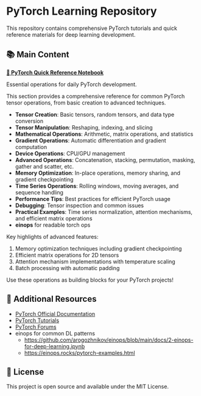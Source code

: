 # PyTorch Learning Repository

This repository contains comprehensive PyTorch tutorials and quick reference materials for deep learning development.

## 📚 Main Content

**[📖 PyTorch Quick Reference Notebook](pytorch_quick_reference.ipynb)**

Essential operations for daily PyTorch development.

This section provides a comprehensive reference for common PyTorch tensor operations, from basic creation to advanced techniques.

- **Tensor Creation**: Basic tensors, random tensors, and data type conversion
- **Tensor Manipulation**: Reshaping, indexing, and slicing
- **Mathematical Operations**: Arithmetic, matrix operations, and statistics
- **Gradient Operations**: Automatic differentiation and gradient computation
- **Device Operations**: CPU/GPU management
- **Advanced Operations**: Concatenation, stacking, permutation, masking, gather and scatter, etc.
- **Memory Optimization**: In-place operations, memory sharing, and gradient checkpointing
- **Time Series Operations**: Rolling windows, moving averages, and sequence handling
- **Performance Tips**: Best practices for efficient PyTorch usage
- **Debugging**: Tensor inspection and common issues
- **Practical Examples**: Time series normalization, attention mechanisms, and efficient matrix operations
- **einops** for readable torch ops

Key highlights of advanced features:
1. Memory optimization techniques including gradient checkpointing
1. Efficient matrix operations for 2D tensors
1. Attention mechanism implementations with temperature scaling
1. Batch processing with automatic padding

Use these operations as building blocks for your PyTorch projects!

## 🔬 Additional Resources

- [PyTorch Official Documentation](https://pytorch.org/docs/stable/tensors.html)
- [PyTorch Tutorials](https://pytorch.org/tutorials/)
- [PyTorch Forums](https://discuss.pytorch.org/)
- einops for common DL patterns
    - https://github.com/arogozhnikov/einops/blob/main/docs/2-einops-for-deep-learning.ipynb
    - https://einops.rocks/pytorch-examples.html


## 📝 License

This project is open source and available under the MIT License.
